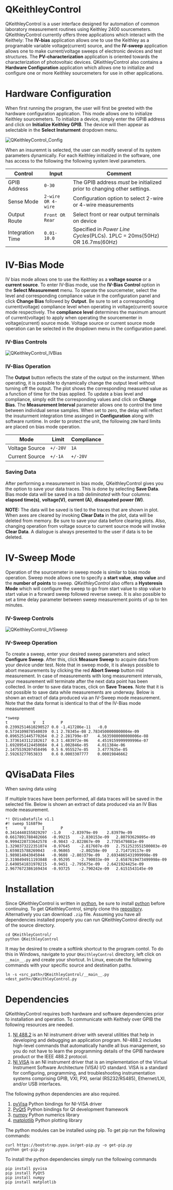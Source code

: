 # QKeithleyControl
QKeithleyControl is a user interface designed for automation of common laboratory measurement routines using Keithley 2400 
sourcemeters. QKeithleyControl currently offers three applications which interact with the Keithely: The **IV-bias** application 
allows one to use the Keithley as a programable variable voltage(current) source, and the **IV-sweep** application allows one to make current/voltage sweeps of electronic devices and test structures. The **PV-characterization** application is oriented towards 
the characterization of photovoltaic devices. QKeithleyControl also contains a **Hardware Configuration** application which allows 
one to initialize and configure one or more Keithley sourcemeters for use in other applications.

# Hardware Configuration
When first running the program, the user will first be greeted with the hardware configuration application. This mode allows one 
to initialize Keithley sourcemeters. To initialize a device,  simply enter the GPIB address and click on **Initialize Keithley GPIB**. 
The device will then appear as selectable in the **Select Insturment** dropdown menu. 

![QKeithleyControl_Config](https://github.com/mwchalmers/QKeithleyControl/blob/master/doc/img/QKeithleyConfiguration.png)

When an insuremnt is selected, the user can modify several of its system parameters dynamically. For each Keithley initialized in the software, one has access to the following the following system level parameters.

Control          | Input              | Comment  
------------     | -------------      | -------------
GPIB Address     | `0-30`             | The GPIB address *must* be initialized prior to changing other settings. 
Sense Mode       | `2-wire OR 4-wire` | Configuration option to select 2-wire or 4-wire measurements
Output Route     | `Front OR Rear`    | Select front or rear output terminals on device
Integration Time | `0.01-10.0`        | Specified in *Power Line Cycles*(PLCs). 1PLC = 20ms(50Hz) OR 16.7ms(60Hz)  

# IV-Bias Mode

IV bias mode allows one to use the Keithley as a **voltage source** or a **current source**. To enter IV-Bias mode, use the 
**IV-Bias Control** option in the **Select Measurement** menu. To operate the sourcemeter, select the level and corresponding compliance value in the configuration panel and click **Change Bias** followed by **Output**. Be sure to set a corresponding current(voltage) compliance level when operating in voltage(current) source mode respectively. The **compliance level** determines the maximum amount of current(voltage) to apply when operating the sourcementer in voltage(current) source mode. Voltage source or current source mode operation can be selected in the dropdown menu in the configuration panel.

### IV-Bias Controls
![QKeithleyControl_IVBias](https://github.com/mwchalmers/QKeithleyControl/blob/master/doc/img/QKeithleyBias.png)

### IV-Bias Operation
The **Output** button reflects the state of the output on the insturment. When operating, it is possible to dynamically change
the output level without turning off the output. The plot shows the corresponding measured value as a function of time for the 
bias applied. To update a bias level and compliance, simply edit the corresponding values and click on **Change Bias**. The 
**Measurement Interval** parameter allows one to control the time between individual sense samples. When set to zero, the delay will reflect the insuturment integration time assinged in **Configuration** along with software runtime. In order to protect the unit, the 
following `20W` hard limits are placed on bias mode operation.

Mode             | Limit              | Compliance  
------------     | -------------      | -------------
Voltage Source   | `+/-20V`           | `1A`  
Current Source   | `+/-1A`            | `+/-20V`

### Saving Data
After performing a measurement in bias mode, QKeithleyControl gives you the option to save your data traces. This is done by 
selecting **Save Data**. Bias mode data will be saved in a *tab deliminated* with four columns: **elapsed time(s)**, **voltage(V)**, **current (A)**, **dissapated power (W)**. 

**NOTE:** The data will be saved is tied to the traces that are shown in plot. When axes are cleared by invoking **Clear Data** in 
the plot, data will be deleted from memory. Be sure to save your data before clearing plots. Also, changing operation from voltage source to current source mode will invoke **Clear Data**. A dialogue is always presented to the user if data is to be deleted.

# IV-Sweep Mode

Operation of the sourcemeter in sweep mode is similar to bias mode operation. Sweep mode allows one to specify a **start value**,
**stop value** and the **number of points** to sweep. *QKeithleyControl* also offers a **Hysteresis Mode** which will configure the 
sweep to go from start value to stop value to start value in a forward sweep followed reverse sweep. It is also possible to set a 
time delay parameter between sweep measurement points of up to ten minutes. 

### IV-Sweep Controls
![QKeithleyControl_IVSweep](https://github.com/mwchalmers/QKeithleyControl/blob/master/doc/img/QKeithleySweep.PNG)

### IV-Sweep Operation
To create a sweep, enter your desired sweep parameters and select **Configure Sweep**. After this, click **Measure Sweep** to 
acquire data from your device under test. Note that in sweep mode, it is always possible to abort measurements by clicking 
the red **Abort Sweep** button mid measurement. In case of measurements with long measurement intervals, your measurement will 
terminate after the next data point has been collected. In order to save data traces, click on **Save Traces**. Note that it is
not possible to save data while measurements are underway. Below is shown an extract of data produced via an IV-Sweep mode measurement.
Note that the data format is identical to that of the IV-Bias mode measurement
```
*sweep
t			V	I		P		
0.23992514610290527	0.0	-1.417286e-11	-0.0	
0.5734109878540039	0.1	2.78345e-08	2.7834500000000004e-09	
0.8965251445770264	0.2	2.281799e-07	4.5635980000000006e-08	
1.3736143112182617	0.3	1.483972e-06	4.4519159999999996e-07	
1.6928954124450684	0.4	1.002846e-05	4.011384e-06	
2.1475539207458496	0.5	6.955527e-05	3.4777635e-05	
2.59263277053833	0.6	0.0003307777	0.00019846662	
```


# QVisaData Files
 When saving data using  
 
 
  If multiple traces have been performed, all data traces will be saved in the selected file. Below is shown an extract of data produced via an IV Bias mode measurement. 
```
*! QVisaDatafile v1.1
#! sweep 5168f9e
t		V		I		P		
0.3414440155029297	-1.0	-2.83979e-09	2.83979e-09	
0.6617891788482666	-0.99215	-2.830153e-09	2.80793629895e-09	
0.9994220733642578	-0.9843	-2.822867e-09	2.7785479881e-09	
1.3298373222351074	-0.97645	-2.817607e-09	2.7512523551500003e-09	
1.659815788269043	-0.96865	-2.80258e-09	2.714719117e-09	
1.989814043045044	-0.9608	-2.803379e-09	2.6934865431999998e-09	
2.3198494911193848	-0.95295	-2.790033e-09	2.6587619473499998e-09	
2.6498541831970215	-0.9451	-2.795675e-09	2.6421924425e-09	
2.9677672386169434	-0.93725	-2.790242e-09	2.6151543145e-09
```
 
 
 
 
# Installation

Since QKeithleyControl is written in [python](https://www.python.org/downloads/), be sure to install [python](https://www.python.org/downloads/) before continuing. To get QKeithleyControl, simply clone this [repository](https://github.com/mwchalmers/QKeithleyControl). Alternatively you can download `.zip` file. Assuming you have all dependencies installed properly you can run QKeithleyControl directly out of the source directory. 

```
cd QKeithleyControl/
python QKeithleyControl
```
It may be desired to create a softlink shortcut to the program contol. To do this in Windows, navigate to your `QKeithleyControl` directory, left click on `__main__.py` and create your shortcut. In Linux, execute the following commands with your specific source
and destination paths.
```
ln -s <src_path>/QKeithleyControl/__main__.py <dest_path>/QKeithleyControl.py
```

# Dependencies

QKeithleyControl requires both hardware and software dependencies prior to installation and operation. To communicate with Keithely over GPIB the following resources are needed.

1. [NI 488.2](https://www.ni.com/sv-se/support/downloads/drivers/download.ni-488-2.html#329025) is an NI instrument driver with several utilities that help in developing and debugging an application program. NI-488.2 includes high-level commands that automatically handle all bus management, so you do not have to learn the programming details of the GPIB hardware product or the IEEE 488.2 protocol.
2. [NI VISA](https://www.ni.com/sv-se/support/downloads/drivers/download.ni-visa.html#329456) is an NI instrument driver that is an implementation of the Virtual Instrument Software Architecture (VISA) I/O standard. VISA is a standard for configuring, programming, and troubleshooting instrumentation systems comprising GPIB, VXI, PXI, serial (RS232/RS485), Ethernet/LXI, and/or USB interfaces.

The following python dependencies are also required.

1. [pyVisa](https://pyvisa.readthedocs.io/en/latest/) Python bindings for NI-VISA driver
2. [PyQt5](https://wiki.python.org/moin/PyQt) Python bindings for Qt development framework
3. [numpy](https://numpy.org/) Python numerics library
4. [matplotlib](https://matplotlib.org/) Python plotting library

The python modules can be installed using pip. To get pip run the following commands:
```
curl https://bootstrap.pypa.io/get-pip.py -o get-pip.py
python get-pip.py
```

To install the python dependencies simply run the following commands
```
pip install pyvisa
pip install PyQt5
pip install numpy
pip install matplotlib
```
